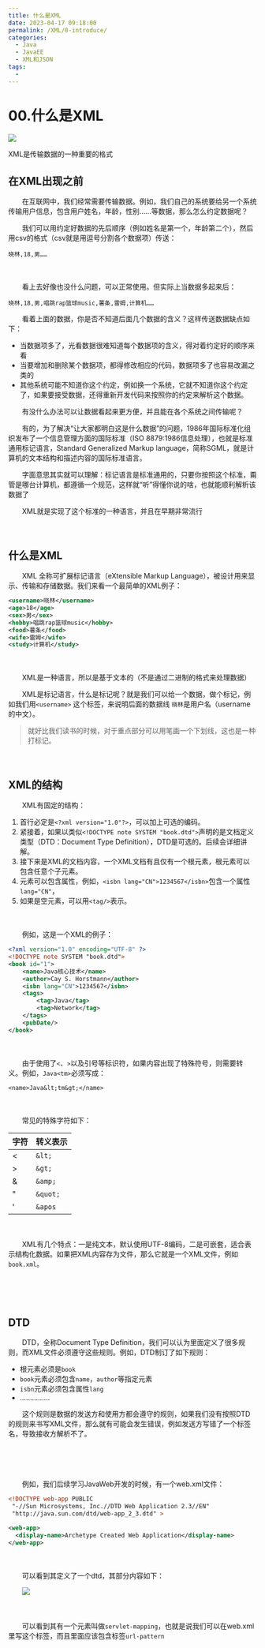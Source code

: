 ```yaml
---
title: 什么是XML
date: 2023-04-17 09:18:00
permalink: /XML/0-introduce/
categories:
  - Java
  - JavaEE
  - XML和JSON
tags:
  - 
---
```

# 00.什么是XML

![](https://image.peterjxl.com/blog/237.jpeg)


XML是传输数据的一种重要的格式

<!-- more -->


## 在XML出现之前

　　在互联网中，我们经常需要传输数据。例如，我们自己的系统要给另一个系统传输用户信息，包含用户姓名，年龄，性别……等数据，那么怎么约定数据呢？

　　我们可以用约定好数据的先后顺序（例如姓名是第一个，年龄第二个），然后用csv的格式（csv就是用逗号分割各个数据项）传送：

```shell
晓林,18,男……
```

　　‍

　　看上去好像也没什么问题，可以正常使用。但实际上当数据多起来后：

```shell
晓林,18,男,唱跳rap篮球music,薯条,雷姆,计算机……
```

　　看着上面的数据，你是否不知道后面几个数据的含义？这样传送数据缺点如下：

* 当数据项多了，光看数据很难知道每个数据项的含义，得对着约定好的顺序来看
* 当要增加和删除某个数据项，都得修改相应的代码，数据项多了也容易改漏之类的
* 其他系统可能不知道你这个约定，例如换一个系统，它就不知道你这个约定了，如果要接受数据，还得重新开发代码来按照你的约定来解析这个数据。

　　有没什么办法可以让数据看起来更方便，并且能在各个系统之间传输呢？

　　有的，为了解决“让大家都明白这是什么数据”的问题，1986年国际标准化组织发布了一个信息管理方面的国际标准（ISO 8879:1986信息处理），也就是标准通用标记语言，Standard Generalized Markup language，简称SGML，就是计算机的文本结构和描述内容的国际标准语言。

　　字面意思其实就可以理解：标记语言是标准通用的，只要你按照这个标准，甭管是哪台计算机，都遵循一个规范，这样就“听”得懂你说的啥，也就能顺利解析该数据了

　　XML就是实现了这个标准的一种语言，并且在早期非常流行

　　‍

## 什么是XML

　　XML 全称可扩展标记语言（eXtensible Markup Language），被设计用来显示、传输和存储数据。我们来看一个最简单的XML例子：

```xml
<username>晓林</username>
<age>18</age>
<sex>男</sex>
<hobby>唱跳rap篮球music</hobby>
<food>薯条</food>
<wife>雷姆</wife>
<study>计算机</study>
```

　　‍

　　XML是一种语言，所以是基于文本的（不是通过二进制的格式来处理数据）

　　XML是标记语言，什么是标记呢？就是我们可以给一个数据，做个标记，例如我们用`<username>` 这个标签，来说明后面的数据线 `晓林`是用户名（username的中文）。

> 就好比我们读书的时候，对于重点部分可以用笔画一个下划线，这也是一种打标记。

　　‍

## XML的结构

　　XML有固定的结构：

1. 首行必定是`<?xml version="1.0"?>`，可以加上可选的编码。
2. 紧接着，如果以类似`<!DOCTYPE note SYSTEM "book.dtd">`声明的是文档定义类型（DTD：Document Type Definition），DTD是可选的。后续会详细讲解。
3. 接下来是XML的文档内容，一个XML文档有且仅有一个根元素，根元素可以包含任意个子元素。
4. 元素可以包含属性，例如，`<isbn lang="CN">1234567</isbn>`包含一个属性`lang="CN"`，
5. 如果是空元素，可以用`<tag/>`表示。

　　‍

　　例如，这是一个XML的例子：

```xml
<?xml version="1.0" encoding="UTF-8" ?>
<!DOCTYPE note SYSTEM "book.dtd">
<book id="1">
    <name>Java核心技术</name>
    <author>Cay S. Horstmann</author>
    <isbn lang="CN">1234567</isbn>
    <tags>
        <tag>Java</tag>
        <tag>Network</tag>
    </tags>
    <pubDate/>
</book>
```

　　‍

　　由于使用了`<`、`>`以及引号等标识符，如果内容出现了特殊符号，则需要转义。例如，`Java<tm>`必须写成：

```
<name>Java&lt;tm&gt;</name>
```

　　‍

　　常见的特殊字符如下：

|字符|转义表示|
| ------| ----------|
|<|`&lt;`|
|>|`&gt;`|
|&|`&amp;`|
|"|`&quot;`|
|'|`&apos`|

　　‍

　　XML有几个特点：一是纯文本，默认使用UTF-8编码，二是可嵌套，适合表示结构化数据。如果把XML内容存为文件，那么它就是一个XML文件，例如`book.xml`。

　　‍

　　‍

## DTD

　　DTD，全称Document Type Definition，我们可以认为里面定义了很多规则，而XML文件必须遵守这些规则。例如，DTD制订了如下规则：

* 根元素必须是`book`
* `book`元素必须包含`name`，`author`等指定元素
* `isbn`元素必须包含属性`lang`
* ...............

　　这个规则是数据的发送方和使用方都会遵守的规则，如果我们没有按照DTD的规则来书写XML文件，那么就有可能会发生错误，例如发送方写错了一个标签名，导致接收方解析不了。

　　‍

　　‍

　　例如，我们后续学习JavaWeb开发的时候，有一个web.xml文件：

```xml
<!DOCTYPE web-app PUBLIC
 "-//Sun Microsystems, Inc.//DTD Web Application 2.3//EN"
 "http://java.sun.com/dtd/web-app_2_3.dtd" >

<web-app>
  <display-name>Archetype Created Web Application</display-name>
</web-app>
```

　　

　　可以看到其定义了一个dtd，其部分内容如下：

　　![](https://image.peterjxl.com/blog/image-20230413073038-p4ioiba.png)

　　‍

　　可以看到其有一个元素叫做`servlet-mapping`，也就是说我们可以在web.xml里写这个标签，而且里面应该包含标签`url-pattern`

　　‍

